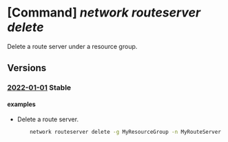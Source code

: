 # [Command] _network routeserver delete_

Delete a route server under a resource group.

## Versions

### [2022-01-01](/Resources/mgmt-plane/L3N1YnNjcmlwdGlvbnMve30vcmVzb3VyY2Vncm91cHMve30vcHJvdmlkZXJzL21pY3Jvc29mdC5uZXR3b3JrL3ZpcnR1YWxodWJzL3t9/2022-01-01.xml) **Stable**

<!-- mgmt-plane /subscriptions/{}/resourcegroups/{}/providers/microsoft.network/virtualhubs/{} 2022-01-01 -->

#### examples

- Delete a route server.
    ```bash
        network routeserver delete -g MyResourceGroup -n MyRouteServer -y
    ```
